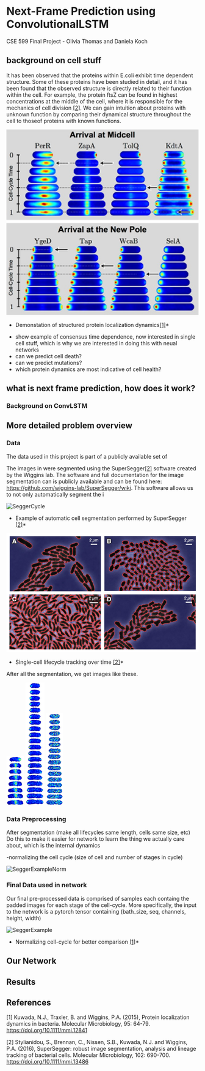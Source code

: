 # Next-Frame Prediction using ConvolutionalLSTM
CSE 599 Final Project - Olivia Thomas and Daniela Koch

## background on cell stuff

It has been observed that the proteins within E.coli exhibit time dependent structure.  Some of these proteins have been studied in detail, and it has been found that the observed structure is directly related to their function within the cell.  For example, the protein ftsZ can be found in highest concentrations at the middle of the cell, where it is responsible for the mechanics of cell division [[2]](#2).  We can gain intuition about proteins with unknown function by comparing their dynamical structure throughout the cell to thoseof proteins with known functions.




![SeggerExample](cited_images/time_dependence_ex.jpg)
* Demonstation of structured protein localization dynamics[[1]](#1)*



- show example of consensus time dependence, now interested in single cell stuff, which is why we are interested in doing this with neual networks
- can we predict cell death? 
- can we predict mutations? 
- which protein dynamics are most indicative of cell health? 

## what is next frame prediction, how does it work?

### Background on ConvLSTM

## More detailed problem overview 

### Data 


The data used in this project is part of a publicly available set of 

The images in were segmented using the SuperSegger[[2]](#2) software created by the Wiggins lab. The software and full documentation for the image segmentation can is publicly available and can be found here: https://github.com/wiggins-lab/SuperSegger/wiki. This software allows us to not only automatically segment the i   


![SeggerCycle](cited_images/seggerLifetime.jpeg)
* Example of automatic cell segmentation performed by SuperSegger [[2]](#2)*

![SeggerExample](cited_images/superseggerexample.jpg)
* Single-cell lifecycle tracking over time [[2]](#2)*

After all the segmentation, we get images like these.

![Celltower3](cited_images/ftszexample.png)  ![Celltower1](cited_images/example1.png)   ![Celltower2](cited_images/example2.png)

### Data Preprocessing
After segmentation (make all lifecycles same length, cells same size, etc)
Do this to make it easier for network to learn the thing we actually care about, which is the internal dynamics 

-normalizing the cell cycle (size of cell and number of stages in cycle)

![SeggerExampleNorm](cited_images/xy01Cell0000416/Cell0000416_frame_1.png)



### Final Data used in network
Our final pre-processed data is comprised of samples each containg the padded images for each stage of the cell-cycle. More specifically, the input to the network is a pytorch tensor containing (bath_size, seq, channels, height, width)


![SeggerExample](askadata3bN/.jpg)
* Normalizing cell-cycle for better comparison [[1]](#1)*



## Our Network


## Results


## References
<a id="1">[1]</a> 
Kuwada, N.J., Traxler, B. and Wiggins, P.A. (2015), Protein localization dynamics in bacteria. Molecular Microbiology, 95: 64-79. https://doi.org/10.1111/mmi.12841

<a id="1">[2]</a> 
Stylianidou, S., Brennan, C., Nissen, S.B., Kuwada, N.J. and Wiggins, P.A. (2016), SuperSegger: robust image segmentation, analysis and lineage tracking of bacterial cells. Molecular Microbiology, 102: 690-700. https://doi.org/10.1111/mmi.13486

